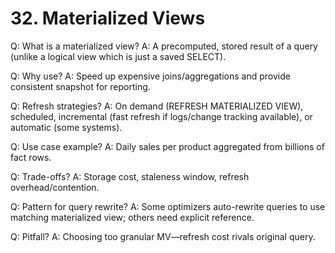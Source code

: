 # 32. Materialized Views

Q: What is a materialized view?
A: A precomputed, stored result of a query (unlike a logical view which is just a saved SELECT).

Q: Why use?
A: Speed up expensive joins/aggregations and provide consistent snapshot for reporting.

Q: Refresh strategies?
A: On demand (REFRESH MATERIALIZED VIEW), scheduled, incremental (fast refresh if logs/change tracking available), or automatic (some systems).

Q: Use case example?
A: Daily sales per product aggregated from billions of fact rows.

Q: Trade-offs?
A: Storage cost, staleness window, refresh overhead/contention.

Q: Pattern for query rewrite?
A: Some optimizers auto-rewrite queries to use matching materialized view; others need explicit reference.

Q: Pitfall?
A: Choosing too granular MV—refresh cost rivals original query.
